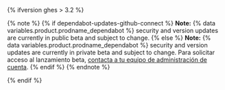 {% ifversion ghes > 3.2 %}

{% note %}
{% if dependabot-updates-github-connect %}
**Note:** {% data variables.product.prodname_dependabot %} security and version updates are currently in public beta and subject to change.
{% else %}
**Note:** {% data variables.product.prodname_dependabot %} security and version updates are currently in private beta and subject to change. Para solicitar acceso al lanzamiento beta, [contacta a tu equipo de administración de cuenta](https://enterprise.github.com/contact).
{% endif %}
{% endnote %}

{% endif %}